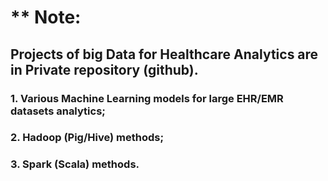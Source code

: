 # ** Note: 
## Projects of big Data for Healthcare Analytics are in Private repository (github).

### 1. Various Machine Learning models for large EHR/EMR datasets analytics;
### 2. Hadoop (Pig/Hive) methods;
### 3. Spark (Scala) methods.
<br>
<br>
<br>
<br>
<br>
